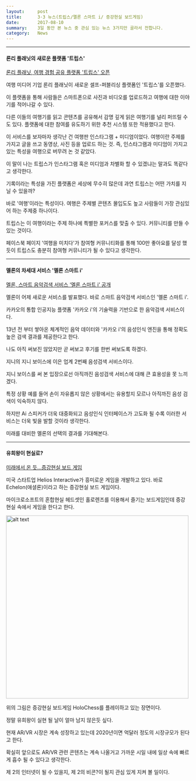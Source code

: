 ```yaml
---
layout:     post
title:      3·3 뉴스(트립스/멜론 스마트 i/ 증강현실 보드게임)
date:       2017-08-10
summary:    3일 동안 본 뉴스 중 관심 있는 뉴스 3가지만 골라서 전합니다.
category: 	News
---
```


- - -

#### 론리 플래닛의 새로운 플랫폼 '트립스'
[론리 플래닛, 여행 경험 공유 플랫폼 '트립스' 오픈](http://www.ciokorea.com/news/35188)

여행 미디어 기업 론리 플래닛이 새로운 셀프-퍼블리싱 플랫폼인 '트립스'를 오픈했다.

이 플랫폼을 통해 사람들은 스마트폰으로 사진과 비디오를 업로드하고 여행에 대한 이야기를 적어나갈 수 있다.

다른 이들의 여행기를 읽고 콘텐츠를 공유해서 감명 깊게 읽은 여행기를 널리 퍼뜨릴 수도 있다. 플랫폼에 대한 참여를 유도하기 위한 추천 시스템 또한 적용했다고 한다.

이 서비스를 보자마자 생각난 건 여행판 인스타그램 + 미디엄이었다.
여행이란 주제를 가지고 글을 쓰고 동영상, 사진 등을 업로드 하는 것.
즉, 인스타그램과 미디엄이 가지고 있는 특성을 여행으로 버무려 논 것 같았다.

이 말이 나는 트립스가 인스타그램 혹은 미디엄과 차별화 할 수 있겠냐는 말과도 똑같다고 생각한다.

기록이라는 특성을 가진 플랫폼은 세상에 무수히 많은데 과연 트립스는 어떤 가치를 지닐 수 있을까?

바로 '여행'이라는 특성이다. 여행은 주제별 콘텐츠 몰입도도 높고 사람들이 가장 관심있어 하는 주제중 하나이다.

트립스는 이 여행이라는 주제 하나에 특별한 포커스를 맞출 수 있다.
커뮤니티를 만들 수 있는 것이다.

페이스북 페이지 '여행을 미치다'가 참여형 커뮤니티화를 통해 100만 좋아요를 달성 했듯이 트립스도 충분히 참여형 커뮤니티가 될 수 있다고 생각한다.

- - -

#### 멜론의 차세대 서비스 '멜론 스마트 i'

[멜론, 스마트 음악검색 서비스 ‘멜론 스마트 i’ 공개](http://www.bloter.net/archives/287437)

멜론이 어제 새로운 서비스를 발표했다. 바로 스마트 음악검색 서비스인 '멜론 스마트 i'.

카카오의 통합 인공지능 플랫폼 '카카오 i'의 기술력을 기반으로 한 음악검색 서비스이다.

13년 전 부터 쌓아온 체계적인 음악 데이터와 '카카오 i'의 음성인식 엔진을 통해 정확도 높은 검색 결과를 제공한다고 한다. 

나도 아직 써보진 않았지만 곧 써보고 후기를 한번 써보도록 하겠다. 

지니의 지니 보이스에 이은 업계 2번째 음성검색 서비스이다.

지니 보이스를 써 본 입장으로선 아직까진 음성검색 서비스에 대해 큰 효용성을 못 느끼겠다.

특정 상황 예를 들어 손이 자유롭지 않은 상황에서는 유용할지 모르나 아직까진 음성 검색이 익숙하지 않다. 

하지만 Ai 스피커가 더욱 대중화되고 음성인식 인터페이스가 고도화 될 수록 이러한 서비스는 더욱 빛을 발할 것이라 생각한다. 

미래를 대비한 멜론의 선택의 결과를 기대해본다. 

- - - 

#### 유희왕이 현실로?

[미래에서 온 듯…증강현실 보드 게임](http://www.venturesquare.net/751933)

미국 스타트업 Helios Interactive가 흥미로운 게임을 개발하고 있다.
바로 Echelon(애셜론)이라고 하는 증강현실 보드 게임이다.

마이크로소프트의 혼합현실 헤드셋인 홀로렌즈를 이용해서 즐기는 보드게임인데 증강현실 속에서 게임을 한다고 한다.

<image src = 'https://i0.wp.com/www.venturesquare.net/wp-content/uploads/2017/07/echelon-helios-interactive-001.jpg?resize=768%2C432' alt = 'alt text' width = "500" >
<br>

위의 그림은 증강현실 보드게임 HoloChess를 플레이하고 있는 장면이다.

정말 유희왕이 실현 될 날이 얼마 남지 않은듯 싶다.

현재 AR/VR 시장은 계속 성장하고 있는데 2020년이면 억달러 정도의 시장규모가 된다고 한다.

확실히 앞으로도 AR/VR 관련 콘텐츠는 계속 나올거고 가까운 시일 내에 일상 속에 빠르게 흡수 될 수 있다고 생각한다.

제 2의 인터넷이 될 수 있을지, 제 2의 비콘?이 될지 관심 있게 지켜 볼 일이다.